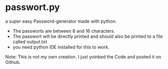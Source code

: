 # passwort.py
a super easy Password-generator made with python.

- The passworts are between 8 and 16 characters.
- The passwort will be directly printed and should also be printed to a file called output.txt
- you need python IDE installed for this to work.



Note: This is not my own creation. I just yoinked the Code and posted it on Github.
